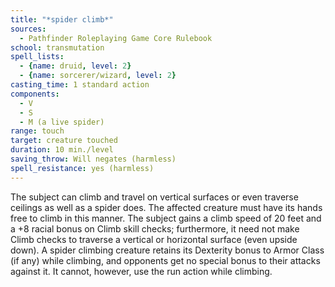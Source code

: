 ```yaml
---
title: "*spider climb*"
sources:
  - Pathfinder Roleplaying Game Core Rulebook
school: transmutation
spell_lists:
  - {name: druid, level: 2}
  - {name: sorcerer/wizard, level: 2}
casting_time: 1 standard action
components:
  - V
  - S
  - M (a live spider)
range: touch
target: creature touched
duration: 10 min./level
saving_throw: Will negates (harmless)
spell_resistance: yes (harmless)
---
```


The subject can climb and travel on vertical surfaces or even traverse ceilings as well as a spider does. The affected creature must have its hands free to climb in this manner. The subject gains a climb speed of 20 feet and a +8 racial bonus on Climb skill checks; furthermore, it need not make Climb checks to traverse a vertical or horizontal surface (even upside down). A spider climbing creature retains its Dexterity bonus to Armor Class (if any) while climbing, and opponents get no special bonus to their attacks against it. It cannot, however, use the run action while climbing.

